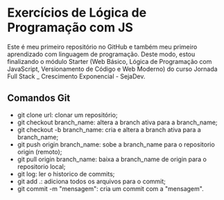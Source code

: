 # Exercícios de Lógica de Programação com JS

Este é meu primeiro repositório no GitHub e também meu primeiro aprendizado com linguagem de programação. Deste modo, estou finalizando o módulo Starter (Web Básico, Lógica de Programação com JavaScript, Versionamento de Código e Web Moderno) do curso Jornada Full Stack _ Crescimento Exponencial - SejaDev.

## Comandos Git

* git clone url: clonar um repositório;
* git checkout branch_name:  altera a branch ativa para a branch_name;
* git checkout -b branch_name:  cria e altera a branch ativa para a branch_name;
* git push origin branch_name:  sobe a branch_name para o repositorio origin (remoto);
* git pull origin branch_name:  baixa a branch_name de origin para o repositorio local;
* git log:  ler o historico de commits;
* git add .: adiciona todos os arquivos para o commit;
* git commit -m "mensagem":  cria um commit com a "mensagem".
